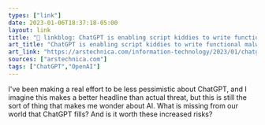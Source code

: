 ```yaml
---
types: ["link"]
date: 2023-01-06T18:37:18-05:00
layout: link
title: "🔗 linkblog: ChatGPT is enabling script kiddies to write functional malware | Ars Technica'"
art_title: "ChatGPT is enabling script kiddies to write functional malware | Ars Technica"
art_link: "https://arstechnica.com/information-technology/2023/01/chatgpt-is-enabling-script-kiddies-to-write-functional-malware/"
sources: ["arstechnica.com"]
tags: ["ChatGPT","OpenAI"]
---
```

I've been making a real effort to be less pessimistic about ChatGPT, and I imagine this makes a better headline than actual threat, but this is still the sort of thing that makes me wonder about AI. What is missing from our world that ChatGPT fills? And is it worth these increased risks?  
 
